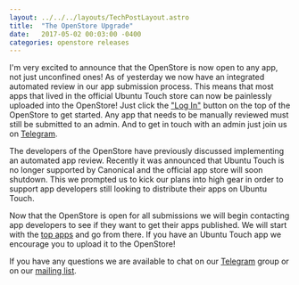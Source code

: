 ```yaml
---
layout: ../../../layouts/TechPostLayout.astro
title:  "The OpenStore Upgrade"
date:   2017-05-02 00:03:00 -0400
categories: openstore releases
---
```


I'm very excited to announce that the OpenStore is now open to any app, not
just unconfined ones! As of yesterday we now have an integrated automated review
in our app submission process. This means that most apps that lived in the
official Ubuntu Touch store can now be painlessly uploaded into the OpenStore!
Just click the ["Log In"](https://open-store.io/login)
button on the top of the OpenStore to get started.
Any app that needs to be manually reviewed must still be submitted to an admin.
And to get in touch with an admin just join us on [Telegram](https://telegram.me/joinchat/BMTh8AHtOL2foXLulmqDxw).

The developers of the OpenStore have previously discussed implementing an
automated app review. Recently it was announced that Ubuntu Touch is no
longer supported by Canonical and the official app store will soon shutdown.
This we prompted us to kick our plans into high gear in order to support app
developers still looking to distribute their apps on Ubuntu Touch.

Now that the OpenStore is open for all submissions we will begin contacting app
developers to see if they want to get their apps published. We will start
with the [top apps](https://uappexplorer.com/apps?sort=-points) and go from there.
If you have an Ubuntu Touch app we encourage you to upload it to the OpenStore!

If you have any questions we are available to chat on our
[Telegram](https://telegram.me/joinchat/BMTh8AHtOL2foXLulmqDxw) group or on our
[mailing list](https://launchpad.net/~openstore-team).
